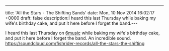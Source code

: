---
title: 'All the Stars - The Shifting Sands'
date: Mon, 10 Nov 2014 16:02:17 +0000
draft: false
description:I heard this last Thursday while baking my wife's birthday cake, and put it here before I forget the band.---

I heard this last Thursday on [6music](http://www.bbc.co.uk/programmes/b04ndsyz) while baking my wife's birthday cake, and put it here before I forget the band. An incredible sound. https://soundcloud.com/fishrider-records/all-the-stars-the-shifting